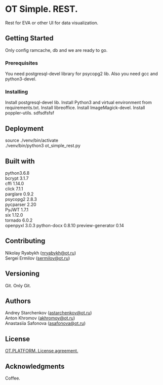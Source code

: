 # OT Simple. REST.

Rest for EVA or other UI for data visualization.

## Getting Started

Only config ramcache, db and we are ready to go. 

### Prerequisites

You need postgresql-devel library for psycopg2 lib.
Also you need gcc and python3-devel. 

### Installing

Install postgresql-devel lib.
Install Python3 and virtual environment from requirements.txt.
Install libreoffice.
Install ImageMagick-devel.
Install poppler-utils. 
sdfsdfsfsf

## Deployment

source ./venv/bin/activate  
./venv/bin/python3 ot_simple_rest.py

## Built with

python3.6.8  
bcrypt  3.1.7  
cffi  1.14.0  
click  7.1.1  
parglare  0.9.2  
psycopg2  2.8.3  
pycparser  2.20  
PyJWT  1.7.1  
six  1.12.0  
tornado  6.0.2  
openpyxl 3.0.3
python-docx 0.8.10
preview-generator 0.14

## Contributing

Nikolay Ryabykh (nryabykh@ot.ru)  
Sergei Ermilov (sermilov@ot.ru)  

## Versioning

Git. Only Git.

## Authors

Andrey Starchenkov (astarchenkov@ot.ru)  
Anton Khromov (akhromov@ot.ru)  
Anastasiia Safonova (asafonova@ot.ru)  

## License

[OT.PLATFORM. License agreement.](LICENSE.md)  

## Acknowledgments

Coffee.
